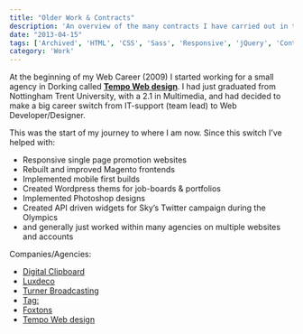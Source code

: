 ```yaml
---
title: "Older Work & Contracts"
description: 'An overview of the many contracts I have carried out in the past.'
date: "2013-04-15"
tags: ['Archived', 'HTML', 'CSS', 'Sass', 'Responsive', 'jQuery', 'Contract', 'Magento', 'Photoshop', 'WordPress']
category: 'Work'
---
```


At the beginning of my Web Career (2009) I started working for a small agency in Dorking called <strong>[Tempo Web design](http://www.tempowebdesign.co.uk)</strong>. I had just graduated from Nottingham Trent University, with a 2.1 in Multimedia, and had decided to make a big career switch from IT-support (team lead) to Web Developer/Designer.

This was the start of my journey to where I am now. Since this switch I’ve helped with:

- Responsive single page promotion websites
- Rebuilt and improved Magento frontends
- Implemented mobile first builds
- Created Wordpress thems for job-boards & portfolios
- Implemented Photoshop designs
- Created API driven widgets for Sky’s Twitter campaign during the Olympics
- and generally just worked within many agencies on multiple websites and accounts

Companies/Agencies:

- [Digital Clipboard](https://www.digitalclipboard.com)
- [Luxdeco](https://www.luxdeco.com)
- [Turner Broadcasting](https://www.warnermedia.com/gb)
- [Tag:](https://hallway.agency/services/)
- [Foxtons](https://www.foxtons.co.uk)
- [Tempo Web design](http://www.tempowebdesign.co.uk)